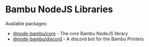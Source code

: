 # Bambu NodeJS Libraries

Available packages:

* [@node-bambu/core](packages/core) - The core Bambu NodeJS library
* [@node-bambu/discord](packages/discord) - A discord bot for the Bambu Printers
